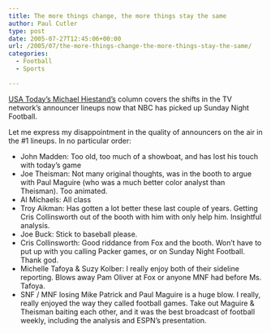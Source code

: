 ```yaml
---
title: The more things change, the more things stay the same
author: Paul Cutler
type: post
date: 2005-07-27T12:45:06+00:00
url: /2005/07/the-more-things-change-the-more-things-stay-the-same/
categories:
  - Football
  - Sports

---
```

[USA Today&#8217;s Michael Hiestand&#8217;s][1] column covers the shifts in the TV network&#8217;s announcer lineups now that NBC has picked up Sunday Night Football.

Let me express my disappointment in the quality of announcers on the air in the #1 lineups. In no particular order:

  * John Madden: Too old, too much of a showboat, and has lost his touch with today&#8217;s game
  * Joe Theisman: Not many original thoughts, was in the booth to argue with Paul Maguire (who was a much better color analyst than Theisman). Too animated.
  * Al Michaels: All class
  * Troy Aikman: Has gotten a lot better these last couple of years. Getting Cris Collinsworth out of the booth with him with only help him. Insightful analysis.
  * Joe Buck: Stick to baseball please.
  * Cris Collinsworth: Good riddance from Fox and the booth. Won&#8217;t have to put up with you calling Packer games, or on Sunday Night Football. Thank god.
  * Michelle Tafoya & Suzy Kolber: I really enjoy both of their sideline reporting. Blows away Pam Oliver at Fox or anyone MNF had before Ms. Tafoya.
  * SNF / MNF losing Mike Patrick and Paul Maguire is a huge blow. I really, really enjoyed the way they called football games. Take out Maguire & Theisman baiting each other, and it was the best broadcast of football weekly, including the analysis and ESPN&#8217;s presentation.

 [1]: http://www.usatoday.com/sports/columnist/hiestand-tv/2005-07-27-hiestand-mnf_x.htm